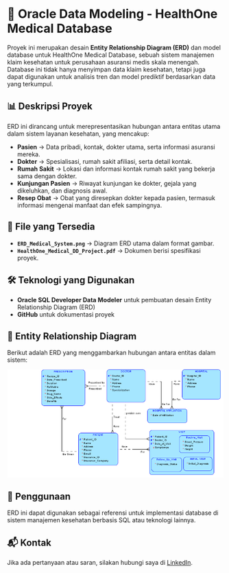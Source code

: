 # 📌 Oracle Data Modeling - HealthOne Medical Database
Proyek ini merupakan desain **Entity Relationship Diagram (ERD)** dan model database untuk HealthOne Medical Database, sebuah sistem manajemen klaim kesehatan untuk perusahaan asuransi medis skala menengah. Database ini tidak hanya menyimpan data klaim kesehatan, tetapi juga dapat digunakan untuk analisis tren dan model prediktif berdasarkan data yang terkumpul.

## 📊 Deskripsi Proyek
ERD ini dirancang untuk merepresentasikan hubungan antara entitas utama dalam sistem layanan kesehatan, yang mencakup:
- **Pasien** → Data pribadi, kontak, dokter utama, serta informasi asuransi mereka.
- **Dokter** → Spesialisasi, rumah sakit afiliasi, serta detail kontak.
- **Rumah Sakit** → Lokasi dan informasi kontak rumah sakit yang bekerja sama dengan dokter.
- **Kunjungan Pasien** → Riwayat kunjungan ke dokter, gejala yang dikeluhkan, dan diagnosis awal.
- **Resep Obat** → Obat yang diresepkan dokter kepada pasien, termasuk informasi mengenai manfaat dan efek sampingnya.

## 📂 File yang Tersedia
- **`ERD_Medical_System.png`** → Diagram ERD utama dalam format gambar.
- **`HealthOne_Medical_DD_Project.pdf`** → Dokumen berisi spesifikasi proyek.

## 🛠 Teknologi yang Digunakan  
- **Oracle SQL Developer Data Modeler** untuk pembuatan desain Entity Relationship Diagram (ERD)
- **GitHub** untuk dokumentasi proyek

## 📸 Entity Relationship Diagram
Berikut adalah ERD yang menggambarkan hubungan antara entitas dalam sistem:

![ERD](ERD_Medical_System.png)

## 🚀 Penggunaan
ERD ini dapat digunakan sebagai referensi untuk implementasi database di sistem manajemen kesehatan berbasis SQL atau teknologi lainnya.

## 📬 Kontak
Jika ada pertanyaan atau saran, silakan hubungi saya di [LinkedIn](https://www.linkedin.com/in/izmah-ashfayel-hikmah).

